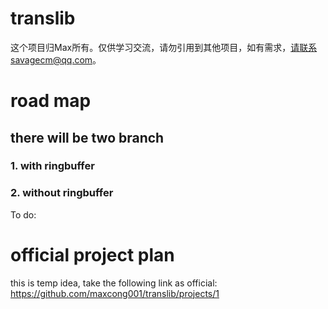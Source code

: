 # translib
这个项目归Max所有。仅供学习交流，请勿引用到其他项目，如有需求，请联系savagecm@qq.com。

# road map
## there will be two branch
### 1. with ringbuffer
### 2. without ringbuffer

To do:


# official project plan
this is temp idea, take the following link as official:
https://github.com/maxcong001/translib/projects/1 
